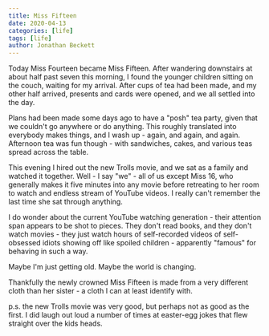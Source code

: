 ```yaml
---
title: Miss Fifteen
date: 2020-04-13
categories: [life]
tags: [life]
author: Jonathan Beckett
---
```


Today Miss Fourteen became Miss Fifteen. After wandering downstairs at about half past seven this morning, I found the younger children sitting on the couch, waiting for my arrival. After cups of tea had been made, and my other half arrived, presents and cards were opened, and we all settled into the day.

Plans had been made some days ago to have a "posh" tea party, given that we couldn't go anywhere or do anything. This roughly translated into everybody makes things, and I wash up - again, and again, and again. Afternoon tea was fun though - with sandwiches, cakes, and various teas spread across the table.

This evening I hired out the new Trolls movie, and we sat as a family and watched it together. Well - I say "we" - all of us except Miss 16, who generally makes it five minutes into any movie before retreating to her room to watch and endless stream of YouTube videos. I really can't remember the last time she sat through anything.

I do wonder about the current YouTube watching generation - their attention span appears to be shot to pieces. They don't read books, and they don't watch movies - they just watch hours of self-recorded videos of self-obsessed idiots showing off like spoiled children - apparently "famous" for behaving in such a way.

Maybe I'm just getting old. Maybe the world is changing.

Thankfully the newly crowned Miss Fifteen is made from a very different cloth than her sister - a cloth I can at least identify with.

p.s. the new Trolls movie was very good, but perhaps not as good as the first. I did laugh out loud a number of times at easter-egg jokes that flew straight over the kids heads.